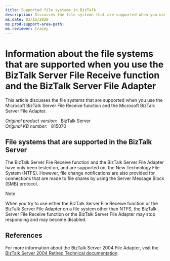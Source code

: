```yaml
---
title: Supported file systems in BizTalk
description: Discusses the file systems that are supported when you use the BizTalk Server File Receive function and the BizTalk Server File Adapter.
ms.date: 03/16/2020
ms.prod-support-area-path: 
ms.reviewer: tracey
---
```

# Information about the file systems that are supported when you use the BizTalk Server File Receive function and the BizTalk Server File Adapter

This article discusses the file systems that are supported when you use the Microsoft BizTalk Server File Receive function and the Microsoft BizTalk Server File Adapter.

_Original product version:_ &nbsp;  BizTalk Server  
_Original KB number:_ &nbsp; 815070

## File systems that are supported in the BizTalk Server

The BizTalk Server File Receive function and the BizTalk Server File Adapter have only been tested on, and are supported on, the New Technology File System (NTFS). However, file change notifications are also provided for connections that are made to file shares by using the Server Message Block (SMB) protocol.

> [!NOTE]
> When you try to use either the BizTalk Server File Receive function or the BizTalk Server File Adapter on a file system other than NTFS, the BizTalk Server File Receive function or the BizTalk Server File Adapter may stop responding and may become disabled.

## References

For more information about the BizTalk Server 2004 File Adapter, visit the [BizTalk Server 2004 Retired Technical documentation](https://www.microsoft.com/download/details.aspx?id=56488).
